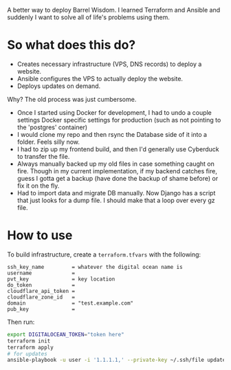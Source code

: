 A better way to deploy Barrel Wisdom. I learned Terraform and Ansible and suddenly I want to solve all of life's problems using them.

# So what does this do?

* Creates necessary infrastructure (VPS, DNS records) to deploy a website.
* Ansible configures the VPS to actually deploy the website.
* Deploys updates on demand.

Why? The old process was just cumbersome.

* Once I started using Docker for development, I had to undo a couple settings Docker specific settings for production (such as not pointing to the 'postgres' container)
* I would clone my repo and then rsync the Database side of it into a folder. Feels silly now.
* I had to zip up my frontend build, and then I'd generally use Cyberduck to transfer the file.
* Always manually backed up my old files in case something caught on fire. Though in my current implementation, if my backend catches fire, guess I gotta get a backup (have done the backup of shame before) or fix it on the fly.
* Had to import data and migrate DB manually. Now Django has a script that just looks for a dump file. I should make that a loop over every gz file.

# How to use

To build infrastructure, create a `terraform.tfvars` with the following:

```
ssh_key_name         = whatever the digital ocean name is
username             = 
pvt_key              = key location
do_token             = 
cloudflare_api_token =
cloudflare_zone_id   =
domain               = "test.example.com"
pub_key              = 
```

Then run:

```bash
export DIGITALOCEAN_TOKEN="token here"
terraform init
terraform apply
# for updates
ansible-playbook -u user -i '1.1.1.1,' --private-key ~/.ssh/file update-bw.yml
```